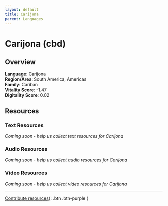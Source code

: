 ```yaml
---
layout: default
title: Carijona
parent: Languages
---
```


# Carijona (cbd)

## Overview

**Language**: Carijona  
**Region/Area**: South America, Americas  
**Family**: Cariban  
**Vitality Score**: -1.47  
**Digitality Score**: 0.02  

## Resources

### Text Resources
*Coming soon - help us collect text resources for Carijona*

### Audio Resources
*Coming soon - help us collect audio resources for Carijona*

### Video Resources
*Coming soon - help us collect video resources for Carijona*

---

[Contribute resources](https://fairtrain.github.io/){: .btn .btn-purple }
